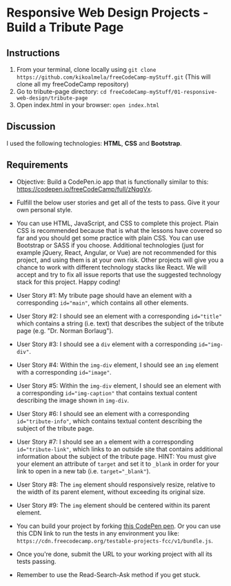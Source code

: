 # Responsive Web Design Projects - Build a Tribute Page

## Instructions
1. From your terminal, clone locally using `git clone https://github.com/kikoalmela/freeCodeCamp-myStuff.git` (This will clone all my freeCodeCamp repository)
2. Go to tribute-page directory: `cd freeCodeCamp-myStuff/01-responsive-web-design/tribute-page`
3. Open index.html in your browser: `open index.html`


## Discussion
I used the following technologies: **HTML**, **CSS** and **Bootstrap**.

## Requirements
- Objective: Build a CodePen.io app that is functionally similar to this: https://codepen.io/freeCodeCamp/full/zNqgVx.

- Fulfill the below user stories and get all of the tests to pass. Give it your own personal style.
- You can use HTML, JavaScript, and CSS to complete this project. Plain CSS is recommended because that is what the lessons have covered so far and you should get some practice with plain CSS. You can use Bootstrap or SASS if you choose. Additional technologies (just for example jQuery, React, Angular, or Vue) are not recommended for this project, and using them is at your own risk. Other projects will give you a chance to work with different technology stacks like React. We will accept and try to fix all issue reports that use the suggested technology stack for this project. Happy coding!
- User Story #1: My tribute page should have an element with a corresponding `id="main"`, which contains all other elements.
- User Story #2: I should see an element with a corresponding `id="title"` which contains a string (i.e. text) that describes the subject of the tribute page (e.g. "Dr. Norman Borlaug").
- User Story #3: I should see a `div` element with a corresponding `id="img-div"`.
- User Story #4: Within the `img-div` element, I should see an `img` element with a corresponding `id="image"`.
- User Story #5: Within the `img-div` element, I should see an element with a corresponding `id="img-caption"` that contains textual content describing the image shown in `img-div`.
- User Story #6: I should see an element with a corresponding `id="tribute-info"`, which contains textual content describing the subject of the tribute page.
- User Story #7: I should see an `a` element with a corresponding `id="tribute-link"`, which links to an outside site that contains additional information about the subject of the tribute page. HINT: You must give your element an attribute of `target` and set it to `_blank` in order for your link to open in a new tab (i.e. `target="_blank"`).
- User Story #8: The `img` element should responsively resize, relative to the width of its parent element, without exceeding its original size.
- User Story #9: The `img` element should be centered within its parent element.
- You can build your project by forking [this CodePen pen](http://codepen.io/freeCodeCamp/pen/MJjpwO). Or you can use this CDN link to run the tests in any environment you like: `https://cdn.freecodecamp.org/testable-projects-fcc/v1/bundle.js`.
- Once you're done, submit the URL to your working project with all its tests passing.
- Remember to use the Read-Search-Ask method if you get stuck.